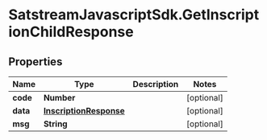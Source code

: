 # SatstreamJavascriptSdk.GetInscriptionChildResponse

## Properties
Name | Type | Description | Notes
------------ | ------------- | ------------- | -------------
**code** | **Number** |  | [optional] 
**data** | [**InscriptionResponse**](InscriptionResponse.md) |  | [optional] 
**msg** | **String** |  | [optional] 
